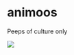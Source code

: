 # animoos
Peeps of culture only

<img src="https://images-wixmp-ed30a86b8c4ca887773594c2.wixmp.com/f/c946cc1b-c10d-4aa8-99b0-a52d691eb87c/dbrhaas-beddb6af-9910-43e8-a293-e0de9d93b225.png?token=eyJ0eXAiOiJKV1QiLCJhbGciOiJIUzI1NiJ9.eyJzdWIiOiJ1cm46YXBwOiIsImlzcyI6InVybjphcHA6Iiwib2JqIjpbW3sicGF0aCI6IlwvZlwvYzk0NmNjMWItYzEwZC00YWE4LTk5YjAtYTUyZDY5MWViODdjXC9kYnJoYWFzLWJlZGRiNmFmLTk5MTAtNDNlOC1hMjkzLWUwZGU5ZDkzYjIyNS5wbmcifV1dLCJhdWQiOlsidXJuOnNlcnZpY2U6ZmlsZS5kb3dubG9hZCJdfQ.a9QSQSU0lBmuWaJDEtNOYQun0qJTKXnV1XCraW9tKwE" />
